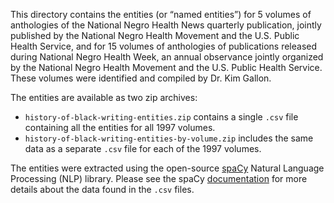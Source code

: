 This directory contains the entities (or “named entities”) for 5 volumes of anthologies of the National Negro Health News quarterly publication, jointly published by the National Negro Health Movement and the U.S. Public Health Service, and for 15 volumes of anthologies of publications released during National Negro Health Week, an annual observance jointly organized by the National Negro Health Movement and the U.S. Public Health Service. These volumes were identified and compiled by Dr. Kim Gallon. 

The entities are available as two zip archives:

- `history-of-black-writing-entities.zip` contains a single `.csv` file containing all the entities for all 1997 volumes.
- `history-of-black-writing-entities-by-volume.zip` includes the same data as a separate `.csv` file for each of the 1997 volumes.

The entities were extracted using the open-source [spaCy](https://spacy.io) Natural Language Processing (NLP) library. Please see the spaCy [documentation](https://spacy.io/usage/linguistic-features/#named-entities) for more details about the data found in the `.csv` files.